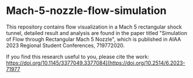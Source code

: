 # Mach-5-nozzle-flow-simulation
This repository contains flow visualization in a Mach 5 rectangular shock tunnel, detailed result and analysis are found in the paper titled "Simulation of Flow through Rectangular Mach 5 Nozzle", which is published in AIAA 2023 Regional Student Conferences, 719772020.

If you find this research useful to you, please cite the work: https://doi.org/10.1145/3377049.3377084](https://doi.org/10.2514/6.2023-71977
